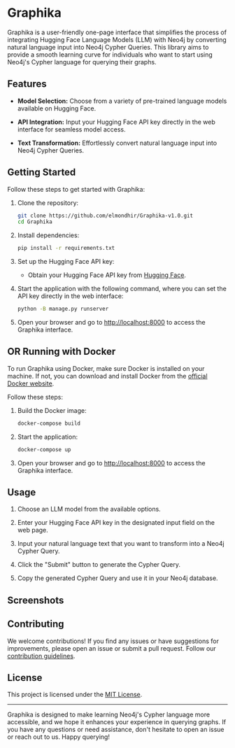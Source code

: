 # Graphika

Graphika is a user-friendly one-page interface that simplifies the process of integrating Hugging Face Language Models (LLM) with Neo4j by converting natural language input into Neo4j Cypher Queries. This library aims to provide a smooth learning curve for individuals who want to start using Neo4j's Cypher language for querying their graphs.

## Features

- **Model Selection:** Choose from a variety of pre-trained language models available on Hugging Face.
  
- **API Integration:** Input your Hugging Face API key directly in the web interface for seamless model access.

- **Text Transformation:** Effortlessly convert natural language input into Neo4j Cypher Queries.

## Getting Started

Follow these steps to get started with Graphika:

1. Clone the repository:
    ```bash
    git clone https://github.com/elmondhir/Graphika-v1.0.git
    cd Graphika
    ```

2. Install dependencies:
    ```bash
    pip install -r requirements.txt
    ```

3. Set up the Hugging Face API key:
    - Obtain your Hugging Face API key from [Hugging Face](https://huggingface.co/).
     
4. Start the application with the following command, where you can set the API key directly in the web interface:
    ```bash
    python -B manage.py runserver
    ```

4. Open your browser and go to [http://localhost:8000](http://localhost:8000) to access the Graphika interface.

## OR Running with Docker

To run Graphika using Docker, make sure Docker is installed on your machine. If not, you can download and install Docker from the [official Docker website](https://www.docker.com/get-started).

Follow these steps:

1. Build the Docker image:
    ```bash
    docker-compose build
    ```

2. Start the application:
    ```bash
    docker-compose up
    ```

3. Open your browser and go to [http://localhost:8000](http://localhost:8000) to access the Graphika interface.

## Usage

1. Choose an LLM model from the available options.

2. Enter your Hugging Face API key in the designated input field on the web page.

3. Input your natural language text that you want to transform into a Neo4j Cypher Query.

4. Click the "Submit" button to generate the Cypher Query.

5. Copy the generated Cypher Query and use it in your Neo4j database.

## Screenshots


## Contributing

We welcome contributions! If you find any issues or have suggestions for improvements, please open an issue or submit a pull request. Follow our [contribution guidelines](CONTRIBUTING.md).

## License

This project is licensed under the [MIT License](LICENSE).

---

Graphika is designed to make learning Neo4j's Cypher language more accessible, and we hope it enhances your experience in querying graphs. If you have any questions or need assistance, don't hesitate to open an issue or reach out to us. Happy querying!
